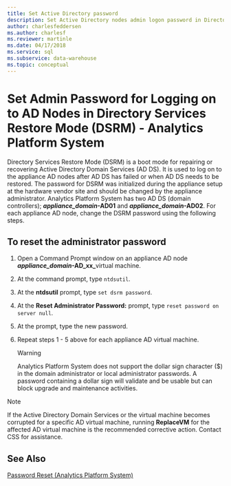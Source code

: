 ```yaml
---
title: Set Active Directory password
description: Set Active Directory nodes admin logon password in Directory Services Restore Mode in Analytics Platform System (APS).
author: charlesfeddersen
ms.author: charlesf
ms.reviewer: martinle
ms.date: 04/17/2018
ms.service: sql
ms.subservice: data-warehouse
ms.topic: conceptual
---
```


# Set Admin Password for Logging on to AD Nodes in Directory Services Restore Mode (DSRM) - Analytics Platform System
Directory Services Restore Mode (DSRM) is a boot mode for repairing or recovering Active Directory Domain Services (AD DS). It is used to log on to the appliance AD nodes after AD DS has failed or when AD DS needs to be restored. The password for DSRM was initialized during the appliance setup at the hardware vendor site and should be changed by the appliance administrator. Analytics Platform System has two AD DS (domain controllers); **_appliance_domain_-AD01** and **_appliance_domain_-AD02**. For each appliance AD node, change the DSRM password using the following steps.  
  
## <a name="HowToDSRM"></a>To reset the administrator password  
  
1.  Open a Command Prompt window on an appliance AD node <strong>_appliance_domain_-AD_xx_</strong>virtual machine.  
  
2.  At the command prompt, type `ntdsutil`.  
  
3.  At the **ntdsutil** prompt, type `set dsrm password`.  
  
4.  At the **Reset Administrator Password:** prompt, type `reset password on server null`.  
  
5.  At the prompt, type the new password.  
  
6.  Repeat steps 1 - 5 above for each appliance AD virtual machine.  
  
    > [!WARNING]  
    > Analytics Platform System does not support the dollar sign character ($) in the domain administrator or local administrator passwords. A password containing a dollar sign will validate and be usable but can block upgrade and maintenance activities.  
  
> [!NOTE]  
> If the Active Directory Domain Services or the virtual machine becomes corrupted for a specific AD virtual machine, running **ReplaceVM** for the affected AD virtual machine is the recommended corrective action. Contact CSS for assistance.  
  
## See Also  
[Password Reset &#40;Analytics Platform System&#41;](password-reset.md)  
  
